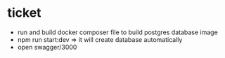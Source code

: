 # ticket
 - run and build docker composer file to build postgres database image
 - npm run start:dev => it will create database automatically 
 - open swagger/3000
